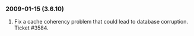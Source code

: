 ### 2009\-01\-15 (3\.6\.10\)

1. Fix a cache coherency problem that could lead to database corruption.
 Ticket \#3584\.




